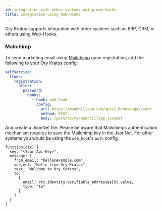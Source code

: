 ```yaml
---
id: integration-with-other-systems-using-web-hooks
title: Integration using Web-Hooks
---
```


Ory Kratos supports integration with other systems such as ERP, CRM, or others
using Web-Hooks.

### Mailchimp

To send marketing email using [Mailchimp](https://mailchimp.com) upon
registration, add the following to your Ory Kratos config:

```yaml title="path/to/my/kratos.config.yml"
selfservice:
  flows:
    registration:
      after:
        password:
          hooks:
            - hook: web_hook
              config:
                url: https://mandrillapp.com/api/1.0/messages/send
                method: POST
                body: /path/to/my/mandrillapp.jsonnet
```

And create a JsonNet file. Please be aware that Mailchimps authentication
mechanism requires to save the Mailchimp key in the JsonNet. For other systems
you would be using the `web_hook`'s `auth` config.

```jsonnet title="/path/to/my/mandrillapp.jsonnet"
function(ctx) {
  key: "<Your-Api-Key>",
  message: {
    from_email: "hello@example.com",
    subject: "Hello from Ory Kratos",
    text: "Welcome to Ory Kratos",
    to: [
      {
        email: ctx.identity.verifiable_addresses[0].value,
        type: "to"
      }
    ]
  }
}
```
